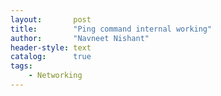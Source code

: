```yaml
---
layout:       post
title:        "Ping command internal working"
author:       "Navneet Nishant"
header-style: text
catalog:      true
tags:
    - Networking
---
```

